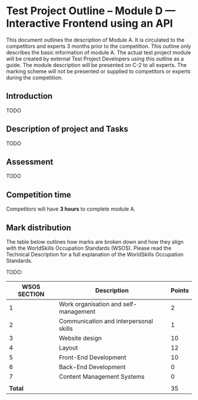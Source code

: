 # Test Project Outline – Module D — Interactive Frontend using an API

This document outlines the description of Module A. It is circulated to the competitors and experts 3 months prior to the competition. This outline only describes the basic information of module A. The actual test project module will be created by external Test Project Developers using this outline as a guide. The module description will be presented on C-2 to all experts. The marking scheme will not be presented or supplied to competitors or experts during the competition.

## Introduction

TODO

## Description of project and Tasks

TODO

## Assessment

TODO

## Competition time

Competitors will have **3 hours** to complete module A.

## Mark distribution

The table below outlines how marks are broken down and how they align with the WorldSkills Occupation Standards (WSOS). Please read the Technical Description for a full explanation of the WorldSkills Occupation Standards.

TODO:

| WSOS SECTION | Description                            | Points |
|--------------|----------------------------------------|--------|
| 1            | Work organisation and self-management  | 2      |
| 2            | Communication and interpersonal skills | 1      |
| 3            | Website design                         | 10     |
| 4            | Layout                                 | 12     |
| 5            | Front-End Development                  | 10     |
| 6            | Back-End Development                   | 0      |
| 7            | Content Management Systems             | 0      |
|              |                                        |        |
| **Total**    |                                        | 35     |
